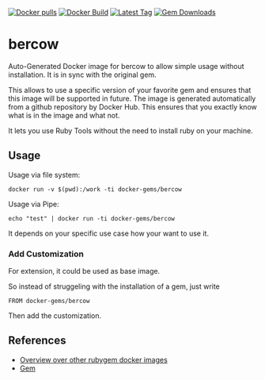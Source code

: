 [![Docker pulls](https://img.shields.io/docker/pulls/rubygem/bercow.svg)](https://hub.docker.com/r/rubygem/bercow/)
[![Docker Build](https://img.shields.io/docker/automated/rubygem/bercow.svg)](https://hub.docker.com/r/rubygem/bercow/)
[![Latest Tag](https://img.shields.io/github/tag/docker-rubygem/bercow.svg)](https://hub.docker.com/r/rubygem/bercow/)
[![Gem Downloads](https://img.shields.io/gem/dt/bercow.svg)](https://rubygems.org/gems/bercow/)
# bercow

Auto-Generated Docker image for bercow to allow simple usage without installation.
It is in sync with the original gem.

This allows to use a specific version of your favorite gem and ensures that this image will be supported in future.
The image is generated automatically from a github repository by Docker Hub.
This ensures that you exactly know what is in the image and what not.

It lets you use Ruby Tools without the need to install ruby on your machine.

## Usage

Usage via file system:

`docker run -v $(pwd):/work -ti docker-gems/bercow`

Usage via Pipe:

`echo "test" | docker run -ti docker-gems/bercow`

It depends on your specific use case how your want to use it.

### Add Customization

For extension, it could be used as base image.

So instead of struggeling with the installation of a gem, just write

`FROM docker-gems/bercow`

Then add the customization.

## References

 - [Overview over other rubygem docker images](https://github.com/thinkbot/docker-rubygem)
 - [Gem](https://rubygems.org/gems/bercow/)

